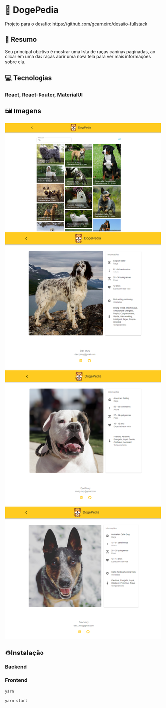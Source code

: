 
# 🐶 DogePedia
Projeto para o desafio: https://github.com/gcarneiro/desafio-fullstack

## 📝 Resumo
Seu principal objetivo é mostrar uma lista de raças caninas paginadas, ao clicar em uma das raças abrir uma nova tela para ver mais informações sobre ela.

## 💻 Tecnologias
### React, React-Router, MaterialUI

## 🖼️ Imagens
![alt text](https://github.com/davimury/DogePedia/blob/main/images/1.png)
![alt text](https://github.com/davimury/DogePedia/blob/main/images/2.png)
![alt text](https://github.com/davimury/DogePedia/blob/main/images/3.png)
![alt text](https://github.com/davimury/DogePedia/blob/main/images/4.png)

## ⚙️Instalação
### Backend


### Frontend
```
yarn
```
```
yarn start
```
